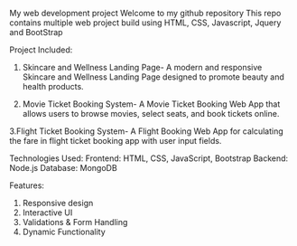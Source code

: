 My web development project
Welcome to my github repository
This repo contains multiple web project build using HTML, CSS, Javascript, Jquery and BootStrap

Project Included:
1. Skincare and Wellness Landing Page-
A modern and responsive Skincare and Wellness Landing Page designed to promote beauty and health products. 

2. Movie Ticket Booking System-
A Movie Ticket Booking Web App that allows users to browse movies, select seats, and book tickets online.


3.Flight Ticket Booking System-
A Flight Booking Web App for calculating the fare in flight ticket booking app with user input fields.

Technologies Used:
Frontend: HTML, CSS, JavaScript, Bootstrap
Backend: Node.js
Database: MongoDB

Features:
1. Responsive design
2. Interactive UI
3. Validations & Form Handling
4. Dynamic Functionality